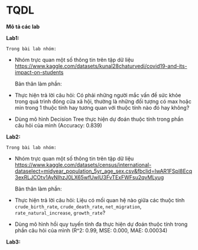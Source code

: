# TQDL
**Mô tả các lab**

**Lab1:**

	Trong bài lab nhóm: 
+ Nhóm trực quan một số thông tin trên tập dữ liệu https://www.kaggle.com/datasets/kunal28chaturvedi/covid19-and-its-impact-on-students

	Bản thân làm phần: 
+ Thực hiện trả lời câu hỏi: Có phải những người mắc vấn đề sức khỏe trong quá trình đóng cửa xã hội, thường là những đối tượng có max hoặc min trong 1 thuộc tính hay tương quan với thuộc tính nào đó hay không?
+ Dùng mô hình Decision Tree thực hiện dự đoán thuộc tính trong phần câu hỏi của mình (Accuracy: 0.839)

**Lab2:**

	Trong bài lab nhóm: 
+ Nhóm trực quan một số thông tin trên tập dữ liệu https://www.kaggle.com/datasets/census/international-dataselect=midyear_population_5yr_age_sex.csv&fbclid=IwAR1FSpl8Ecq3exRLJCOtv1AyNIhzJ0LX65wfUwlU3FvTExFWFsu2qvMLyug

	Bản thân làm phần: 
+ Thực hiện trả lời câu hỏi: Liệu có mối quan hệ nào giữa các thuộc tính `crude_birth_rate`, `crude_death_rate`, `net_migration`, `rate_natural_increase`, `growth_rate`?
+ Dùng mô hình hồi quy tuyến tính đa thực hiện dự đoán thuộc tính trong phần câu hỏi của mình (R^2: 0.99, MSE: 0.000, MAE: 0.00034)

**Lab3:**
